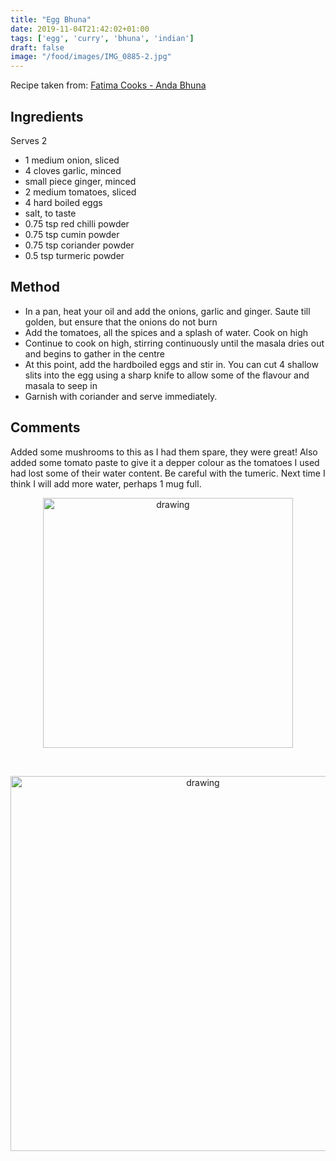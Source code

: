 ```yaml
---
title: "Egg Bhuna"
date: 2019-11-04T21:42:02+01:00
tags: ['egg', 'curry', 'bhuna', 'indian']
draft: false
image: "/food/images/IMG_0885-2.jpg"
---
```


Recipe taken from: 
<a href=http://fatimacooks.net/recipe/anda-bhuna/ target="_blank">Fatima Cooks - Anda Bhuna</a>


## Ingredients 

Serves 2

* 1 medium onion, sliced
* 4 cloves garlic, minced
* small piece ginger, minced
* 2 medium tomatoes, sliced
* 4 hard boiled eggs
* salt, to taste
* 0.75 tsp red chilli powder
* 0.75 tsp cumin powder
* 0.75 tsp coriander powder
* 0.5 tsp turmeric powder

## Method 

* In a pan, heat your oil and add the onions, garlic and ginger. Saute till golden, but ensure that the onions do not burn
* Add the tomatoes, all the spices and a splash of water. Cook on high
* Continue to cook on high, stirring continuously until the masala dries out and begins to gather in the centre
* At this point, add the hardboiled eggs and stir in. You can cut 4 shallow slits into the egg using a sharp knife to allow some of the flavour and masala to seep in
* Garnish with coriander and serve immediately.


## Comments

Added some mushrooms to this as I had them spare, they were great! Also added some tomato paste to give it a depper colour as the tomatoes I used had lost some of their water content. Be careful with the tumeric. Next time I think I will add more water, perhaps 1 mug full. 

<p align="center"> 
<img src="/food/images/IMG_0881-2.jpg" alt="drawing" width="400"/>
</p>
<br>

<p align="center"> 
<img src="/food/images/IMG_0885-2.jpg" alt="drawing" width="600"/>
</p>